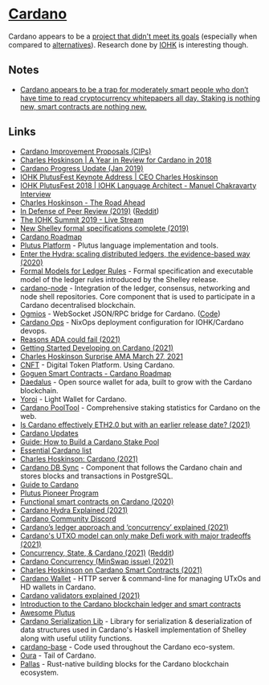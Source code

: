 # [Cardano](https://cardano.org/)

Cardano appears to be a [project that didn't meet its goals](https://twitter.com/froggyfrogster/status/1433653091493195794) (especially when compared to [alternatives](../../cryptocurrencies/cryptocurrencies.md)). Research done by [IOHK](https://iohk.io/en/research/) is interesting though.

## Notes

- [Cardano appears to be a trap for moderately smart people who don’t have time to read cryptocurrency whitepapers all day. Staking is nothing new, smart contracts are nothing new.](https://news.ycombinator.com/item?id=26005048)

## Links

- [Cardano Improvement Proposals (CIPs)](https://github.com/cardano-foundation/CIPs)
- [Charles Hoskinson | A Year in Review for Cardano in 2018](https://www.youtube.com/watch?v=EJQKSTcL5pI)
- [Cardano Progress Update (Jan 2019)](https://www.youtube.com/watch?v=TWVwfedO54Y)
- [IOHK PlutusFest Keynote Address | CEO Charles Hoskinson](https://www.youtube.com/watch?v=MbTlrzvz6Bc)
- [IOHK PlutusFest 2018 | IOHK Language Architect - Manuel Chakravarty Interview](https://www.youtube.com/watch?v=uZL9SBNfS-0)
- [Charles Hoskinson - The Road Ahead](https://www.youtube.com/watch?v=Hu9-j2H9qQY)
- [In Defense of Peer Review (2019)](https://www.youtube.com/watch?v=3-rbn73cUEk) ([Reddit](https://www.reddit.com/r/cardano/comments/aopmjc/in_defense_of_peer_review/))
- [The IOHK Summit 2019 - Live Stream](https://www.youtube.com/watch?v=ZAJ5n_smUY4)
- [New Shelley formal specifications complete (2019)](https://iohk.io/blog/new-shelley-formal-specifications-complete/)
- [Cardano Roadmap](https://cardanoroadmap.com/)
- [Plutus Platform](https://github.com/input-output-hk/plutus) - Plutus language implementation and tools.
- [Enter the Hydra: scaling distributed ledgers, the evidence-based way (2020)](https://iohk.io/en/blog/posts/2020/03/26/enter-the-hydra-scaling-distributed-ledgers-the-evidence-based-way/)
- [Formal Models for Ledger Rules](https://github.com/input-output-hk/cardano-ledger-specs) - Formal specification and executable model of the ledger rules introduced by the Shelley release.
- [cardano-node](https://github.com/input-output-hk/cardano-node) - Integration of the ledger, consensus, networking and node shell repositories. Core component that is used to participate in a Cardano decentralised blockchain.
- [Ogmios](https://ogmios.dev/) - WebSocket JSON/RPC bridge for Cardano. ([Code](https://github.com/cardanosolutions/ogmios))
- [Cardano Ops](https://github.com/input-output-hk/cardano-ops) - NixOps deployment configuration for IOHK/Cardano devops.
- [Reasons ADA could fail (2021)](https://www.reddit.com/r/cardano/comments/ls7rz6/tell_me_all_the_reasons_ada_could_fail/)
- [Getting Started Developing on Cardano (2021)](https://www.reddit.com/r/CardanoDevelopers/comments/m31l87/getting_started_developing_on_cardano/)
- [Charles Hoskinson Surprise AMA March 27, 2021](https://www.youtube.com/watch?v=-CdzVz9TjcM)
- [CNFT](https://www.cnft.io/) - Digital Token Platform. Using Cardano.
- [Goguen Smart Contracts - Cardano Roadmap](https://roadmap.cardano.org/en/goguen/)
- [Daedalus](https://daedaluswallet.io/) - Open source wallet for ada, built to grow with the Cardano blockchain.
- [Yoroi](https://yoroi-wallet.com/#/) - Light Wallet for Cardano.
- [Cardano PoolTool](https://pooltool.io/) - Comprehensive staking statistics for Cardano on the web.
- [Is Cardano effectively ETH2.0 but with an earlier release date? (2021)](https://www.reddit.com/r/cardano/comments/mj4p97/is_cardano_effectively_eth20_but_with_an_earlier/)
- [Cardano Updates](https://cardanoupdates.com/)
- [Guide: How to Build a Cardano Stake Pool](https://www.coincashew.com/coins/overview-ada/guide-how-to-build-a-haskell-stakepool-node)
- [Essential Cardano list](https://github.com/input-output-hk/essential-cardano)
- [Charles Hoskinson: Cardano (2021)](https://overcast.fm/+eZyBb8vOc)
- [Cardano DB Sync](https://github.com/input-output-hk/cardano-db-sync) - Component that follows the Cardano chain and stores blocks and transactions in PostgreSQL.
- [Guide to Cardano](https://www.reddit.com/r/cardano/comments/lnj5ne/getting_started_guide_a_newbies_guide_to_cardano/)
- [Plutus Pioneer Program](https://github.com/input-output-hk/plutus-pioneer-program)
- [Functional smart contracts on Cardano (2020)](https://www.youtube.com/watch?v=MpWeg6Fg0t8)
- [Cardano Hydra Explained (2021)](https://www.reddit.com/r/cardano/comments/pf25jk/without_hydra_cardano_probably_wont_be_faster/)
- [Cardano Community Discord](https://discord.com/invite/TUr9RDU)
- [Cardano’s ledger approach and ‘concurrency’ explained (2021)](https://twitter.com/InputOutputHK/status/1434518391465943048)
- [Cardano's UTXO model can only make Defi work with major tradeoffs (2021)](https://twitter.com/hasufl/status/1434443561387315203)
- [Concurrency, State, & Cardano (2021)](https://sundaeswap-finance.medium.com/concurrency-state-cardano-c160f8c07575) ([Reddit](https://www.reddit.com/r/CryptoTechnology/comments/pjobqj/whats_the_deal_with_the_cardano_ammconcurrency/))
- [Cardano Concurrency (MinSwap issue) (2021)](https://www.reddit.com/r/cardano/comments/phsqlj/concurrency_minswap_issue_is_not_a_problem_says/)
- [Charles Hoskinson on Cardano Smart Contracts (2021)](https://www.youtube.com/watch?v=QJltrL1J_rs)
- [Cardano Wallet](https://github.com/input-output-hk/cardano-wallet) - HTTP server & command-line for managing UTxOs and HD wallets in Cardano.
- [Cardano validators explained (2021)](https://twitter.com/_KtorZ_/status/1439168735810555906)
- [Introduction to the Cardano blockchain ledger and smart contracts](https://apfelmus.nfshost.com/articles/cardano-ledger-intro.html)
- [Awesome Plutus](https://github.com/mlabs-haskell/awesome-plutus)
- [Cardano Serialization Lib](https://github.com/Emurgo/cardano-serialization-lib) - Library for serialization & deserialization of data structures used in Cardano's Haskell implementation of Shelley along with useful utility functions.
- [cardano-base](https://github.com/input-output-hk/cardano-base) - Code used throughout the Cardano eco-system.
- [Oura](https://github.com/txpipe/oura) - Tail of Cardano.
- [Pallas](https://github.com/txpipe/pallas) - Rust-native building blocks for the Cardano blockchain ecosystem.
